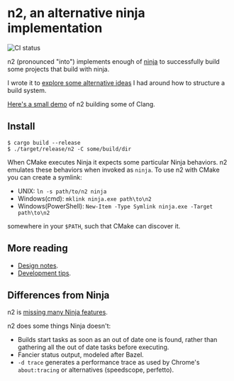 # n2, an alternative ninja implementation

![CI status](https://github.com/evmar/n2/actions/workflows/ci.yml/badge.svg)

n2 (pronounced "into") implements enough of [ninja](https://ninja-build.org/)
to successfully build some projects that build with ninja.

I wrote it to [explore some alternative ideas](http://neugierig.org/software/blog/2022/03/n2.html)
I had around how to structure a build system.

[Here's a small demo](https://asciinema.org/a/480446) of n2 building some of
Clang.

## Install

```
$ cargo build --release
$ ./target/release/n2 -C some/build/dir
```

When CMake executes Ninja it expects some particular Ninja behaviors. n2
emulates these behaviors when invoked as `ninja`. To use n2 with CMake you can
create a symlink:
- UNIX: `ln -s path/to/n2 ninja`
- Windows(cmd): `mklink ninja.exe path\to\n2`
- Windows(PowerShell): `New-Item -Type Symlink ninja.exe -Target path\to\n2`

somewhere in your `$PATH`, such that CMake can discover it.

## More reading

- [Design notes](doc/design_notes.md).
- [Development tips](doc/development.md).

## Differences from Ninja

n2 is [missing many Ninja features](doc/missing.md).

n2 does some things Ninja doesn't:

- Builds start tasks as soon as an out of date one is found, rather than
  gathering all the out of date tasks before executing.
- Fancier status output, modeled after Bazel.
- `-d trace` generates a performance trace as used by Chrome's `about:tracing`
  or alternatives (speedscope, perfetto).
